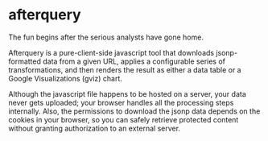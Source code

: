 afterquery
==========

The fun begins after the serious analysts have gone home.

Afterquery is a pure-client-side javascript tool that downloads jsonp-formatted data from a given URL, applies a configurable series of transformations, and then renders the result as either a data table or a Google Visualizations (gviz) chart.

Although the javascript file happens to be hosted on a server, your data never gets uploaded; your browser handles all the processing steps internally. Also, the permissions to download the jsonp data depends on the cookies in your browser, so you can safely retrieve protected content without granting authorization to an external server.
